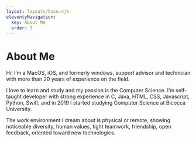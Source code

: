 ```yaml
---
layout: layouts/base.njk
eleventyNavigation:
  key: About Me
  order: 3
---
```

# About Me

Hi! I’m a MacOS, iOS, and formerly windows, support advisor and technician with more than 20 years of experience on the field.

I love to learn and study and my passion is the Computer Science. I’m self-taught developer with strong experience in C, Java, HTML, CSS, Javascript, Python, Swift, and in 2019 I started studying Computer Science at Bicocca University.

The work environment I dream about is physical or remote, showing noticeable diversity, human values, tight teamwork, friendship, open feedback, oriented toward new technologies.
